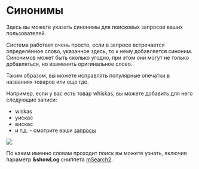 # Синонимы

Здесь вы можете указать синонимы для поисковых запросов ваших пользователей.

Система работает очень просто, если в запросе встречается определённое слово, указанное здесь, то к нему добавляется синоним.
Синонимов может быть сколько угодно, при этом они могут не только добавляться, но изаменять оригинальное слово.

Таким образом, вы можете исправлять популярные опечатки в названиях товаров или еще где.

Например, если у вас есть товар whiskas, вы можете добавить для него следующие записи:

* wiskas
* уискас
* вискас
* и т.д. - смотрите ваши [запросы][1]

[![](https://file.modx.pro/files/b/4/1/b410ec7991a617845ec86913310527fcs.jpg)](https://file.modx.pro/files/b/4/1/b410ec7991a617845ec86913310527fc.png)

По каким именно словам проходит поиск вы можете узнать, включив параметр **&showLog** сниппета [mSearch2][2].

[1]: /components/03_mSearch2/02_Администрирование/03_Запросы.md
[2]: /components/03_mSearch2/01_Сниппеты/01_mSearch2.md
